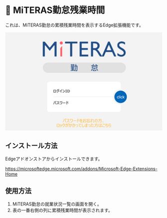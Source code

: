 # 🚀 MiTERAS勤怠残業時間

これは、MiTERAS勤怠の累積残業時間を表示するEdge拡張機能です。

![Screenshot](./screenshots/login.png)

## インストール方法

Edgeアドオンストアからインストールできます。

<https://microsoftedge.microsoft.com/addons/Microsoft-Edge-Extensions-Home>

## 使用方法

1. MiTERAS勤怠の就業状況一覧の画面を開く。
1. 表の一番右側の列に累積残業時間が表示されます。
